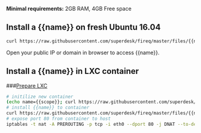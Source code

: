 **Minimal requirements:**
2GB RAM, 4GB Free space

## Install a {{name}} on fresh Ubuntu 16.04
```sh
curl https://raw.githubusercontent.com/superdesk/fireq/master/files/{{name}}/install | sudo bash
```

Open your public IP or domain in browser to access {{name}}.

## Install a {{name}} in LXC container

###[Prepare LXC](../../docs/lxc.md)

```sh
# initilize new container
(echo name={{scope}}; curl https://raw.githubusercontent.com/superdesk/fireq/master/files/{{name}}/lxc-init) | sudo bash
# install {{name}} to container
curl https://raw.githubusercontent.com/superdesk/fireq/master/files/{{name}}/install | lxc-attach --clear-env -n {{scope}} -- /bin/bash
# expose port 80 from container to host
iptables -t nat -A PREROUTING -p tcp -i eth0 --dport 80 -j DNAT --to-destination $(lxc-info -iH -n {{scope}})
```
